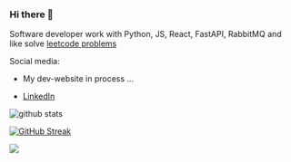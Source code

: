 ### Hi there 👋

Software developer work with Python, JS, React, FastAPI, RabbitMQ 
and like solve [leetcode problems](https://leetcode.com/almassov/)

Social media:

- My dev-website in process ...
  
- [LinkedIn](https://www.linkedin.com/in/almassov/)

![github stats](https://github-readme-stats.vercel.app/api?username=6akee&show_icons=true)

[![GitHub Streak](http://github-readme-streak-stats.herokuapp.com?user=6akee&date_format=M%20j%5B%2C%20Y%5D)](https://git.io/streak-stats)

![](https://komarev.com/ghpvc/?username=6akee&color=ff69b4)
